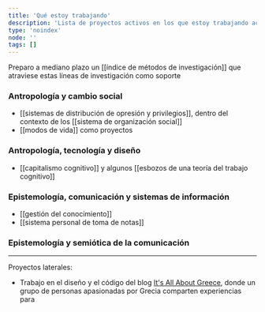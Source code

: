 ```yaml
---
title: 'Qué estoy trabajando'
description: 'Lista de proyectos activos en los que estoy trabajando actualmente'
type: 'noindex'
node: ''
tags: []
---
```


Preparo a mediano plazo un [[índice de métodos de investigación]] que atraviese estas líneas de investigación como soporte 

### Antropología y cambio social
- [[sistemas de distribución de opresión y privilegios]], dentro del contexto de los [[sistema de organización social]]
- [[modos de vida]] como proyectos 

### Antropología, tecnología y diseño

- [[capitalismo cognitivo]] y algunos [[esbozos de una teoría del trabajo cognitivo]]

### Epistemología, comunicación y sistemas de información

- [[gestión del conocimiento]]
- [[sistema personal de toma de notas]]

### Epistemología y semiótica de la comunicación



---
Proyectos laterales:

- Trabajo en el diseño y el código del blog [It's All About Greece](https://itsallaboutgreece.com/es), donde un grupo de personas apasionadas por Grecia comparten experiencias para 